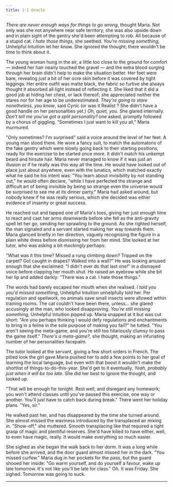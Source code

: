 ```yaml
---
title: 1-1 Oracle
---
```


*There are never enough ways for things to go wrong*, thought Maria. Not only was she not anywhere near safe territory, she was also upside down and in plain sight of the gentry she'd been attempting to rob. All because of a stupid cat. *I hate those things*, she seethed. *You're missing something*, Unhelpful Intuition let her know. She ignored the thought; there wouldn't be time to think about it.

The young woman hung in the air, a little too close to the ground for comfort — indeed her hair nearly touched the gravel — and the extra blood surging through her brain didn't help to make the situation better. Her feet were bare, revealing just a bit of her ocre skin before it was covered by tight leggings. Her entire outfit was matte black, the fabric so furtive she always thought it absorbed all light instead of reflecting it. She liked that it did a good job at hiding her chest, or lack thereof; she appreciated neither the stares nor for her age to be underestimated. *They're going to stare nonetheless, you know*, said Cynic (or was it Realist ? She didn't have a good handle on her personalities yet.) *Oh, quiet, you.* She glared internally. *Don't tell me you've got a split personality?* one asked, promptly followed by a chorus of giggling. "Sometimes I just want to kill you all," Maria murmured.

"Only sometimes? I'm surprised" said a voice around the level of her feet. A young man stood there. He wore a fancy suit, to match the automatons of the fake gentry which were slowly going back to their starting positions, ready for the exercise to be started once more. It didn't match his unkempt beard and hirsute hair. Maria never managed to know if it was just an illusion or if he really was this way all the time. He would have looked out of place just about anywhere, even with the lunatics, which matched exactly what he said he his intent was: "You learn about invisibility by not standing out," he would often declare, "while I have perfected the strange and difficult art of being invisible by being so strange even the universe would be surprised to see me at its dinner party." Maria had asked around, but nobody knew if he was really serious, which she decided was either evidence of insanity or great success.

He reached out and tapped one of Maria's toes, giving her just enough time to react and cast her arms downwards before she fell as the anti-gravity spell let her go, sending her sprawling to the ground. As she righted herself, the man signaled and a servant started making her way towards them. Maria glanced briefly in her direction, vaguely recognising the figure in a plain white dress before dismissing her from her mind. She looked at her tutor, who was asking a bit mockingly perhaps:

"What was it this time? Missed a rung climbing down? Tripped on the carpet? Got caught in drapes? Walked into a wall?" He was looking amused enough that she exclaimed: "I didn't ever do that last one!" in a dismayed voice before clapping her mouth shut. He raised an eyebrow while she bit her lip and added darkly: "There was a cat. I hate those things."

The words had barely escaped her mouth when she realised. *I told you you'd missed something*, Unhelpful Intuition unhelpfully told her. Per regulation and spellwork, no animals save small insects were allowed within training rooms. The cat couldn't have been there, unless... she glared accusingly at the man, who looked disapproving. *You're still missing something*, Unhelpful Intuition pipped up. Maria snapped at it but was cut short: "Are you perhaps thinking I would defy regulations and enchantments to bring in a feline in the sole purpose of making you fail?" he tutted. "You aren't seeing the meta-game, and you're still too hilariously clumsy to pass the game itself." *There's a meta-game?*, she thought, making an infuriating number of her personalities facepalm.

The tutor looked at the servant, giving a few short orders in French. The pitied look the girl gave Maria pushed her to add a few points to her goal of learning the local language, but even with that boost it wouldn't make the shortlist of things-to-do-this-year. She'd get to it eventually. *Yeah, probably just when it will be too late.* She did her best to ignore the thought, and looked up.

"That will be enough for tonight. Rest well, and disregard any homework; you won't attend classes until you've passed this exercise, one way or another. You'll just have to catch back during break." There went her holiday plans. "Yes, sir."

He walked past her, and has disappeared by the time she turned around. She almost missed the waviness introduced by the transplaced air mixing in. "Show-off," she muttered. Smooth transplacing like that required a tight grasp of magic and plentiful reserves. She'd have killed to have either, well, to even have magic, really. It would make everything so much easier.

She sighed as she began the walk back to her dorm. It was a long while before she arrived, and the door guard almost missed her in the dark. "You missed curfew." Maria dug in her pockets for the pass, but the guard shooed her inside: "Go warm yourself, and do yourself a favour, wake up late tomorrow. It's not like you'll be late for class." Oh. It was Friday. She sighed. Tomorrow was going to suck.

***

